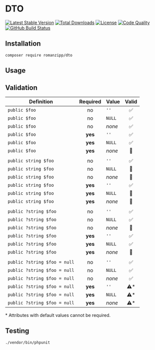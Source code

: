 # DTO

[![Latest Stable Version](https://img.shields.io/packagist/v/romanzipp/DTO.svg?style=flat-square)](https://packagist.org/packages/romanzipp/dto)
[![Total Downloads](https://img.shields.io/packagist/dt/romanzipp/DTO.svg?style=flat-square)](https://packagist.org/packages/romanzipp/dto)
[![License](https://img.shields.io/packagist/l/romanzipp/DTO.svg?style=flat-square)](https://packagist.org/packages/romanzipp/dto)
[![Code Quality](https://img.shields.io/scrutinizer/g/romanzipp/DTO.svg?style=flat-square)](https://scrutinizer-ci.com/g/romanzipp/DTO/?branch=master)
[![GitHub Build Status](https://img.shields.io/github/workflow/status/romanzipp/DTO/Tests?style=flat-square)](https://github.com/romanzipp/DTO/actions)

## Installation

```
composer require romanzipp/dto
```

## Usage

## Validation

| Definition | Required | Value | Valid |
| --- | :---: | --- | :---: |
| `public $foo` | no | `''` | ✅ |
| `public $foo` | no | `NULL` | ✅ |
| `public $foo` | no | *none* | ✅ |
| `public $foo` | **yes** | `''` | ✅ |
| `public $foo` | **yes** | `NULL` | ✅ |
| `public $foo` | **yes** | *none* | 🚫 |
| | | |
| `public string $foo` | no | `''` | ✅ |
| `public string $foo` | no | `NULL` | 🚫 |
| `public string $foo` | no | *none* | 🚫 |
| `public string $foo` | **yes** | `''` | ✅ |
| `public string $foo` | **yes** | `NULL` | 🚫 |
| `public string $foo` | **yes** | *none* | 🚫 | 
| | | |
| `public ?string $foo` | no | `''` | ✅ |
| `public ?string $foo` | no | `NULL` | ✅ |
| `public ?string $foo` | no | *none* | 🚫 |
| `public ?string $foo` | **yes** | `''` | ✅ |
| `public ?string $foo` | **yes** | `NULL` | ✅ |
| `public ?string $foo` | **yes** | *none* | 🚫 |
| | | |
| `public ?string $foo = null` | no | `''` | ✅ |
| `public ?string $foo = null` | no | `NULL` | ✅ |
| `public ?string $foo = null` | no | *none* | ✅ |
| `public ?string $foo = null` | **yes** | `''` | ⚠️* |
| `public ?string $foo = null` | **yes** | `NULL` | ⚠️* |
| `public ?string $foo = null` | **yes** | *none* | ⚠️* |

\* Attributes with default values cannot be required.

## Testing

```
./vendor/bin/phpunit
```
